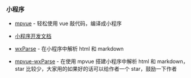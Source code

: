 ### 小程序

- [mpvue](http://mpvue.com/) - 轻松使用 vue 敲代码，编译成小程序

- [小程序开发文档](https://developers.weixin.qq.com/miniprogram/dev/index.html?t=2018723)

- [wxParse](https://github.com/icindy/wxParse) - 在小程序中解析 html 和 markdown

- [mpvue-wxParse](https://github.com/F-loat/mpvue-wxParse/) - 在使用 mpvue 搭建小程序中解析 html 和 markdown，star 比较少，大家用的如果好的话可以给作者一个 star，鼓励一下作者
